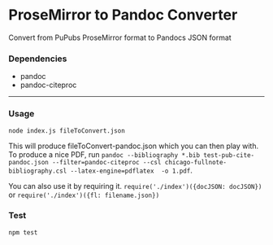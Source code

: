 # ProseMirror to Pandoc Converter

Convert from PuPubs ProseMirror format to Pandocs JSON format

### Dependencies

- pandoc
- pandoc-citeproc

---

### Usage

`node index.js fileToConvert.json`

This will produce fileToConvert-pandoc.json which you can then play with. To produce a nice PDF, run `pandoc --bibliography *.bib test-pub-cite-pandoc.json --filter=pandoc-citeproc --csl chicago-fullnote-bibliography.csl --latex-engine=pdflatex  -o 1.pdf`.

You can also use it by requiring it. `require('./index')({docJSON: docJSON})` or `require('./index')({fl: filename.json})`

### Test

`npm test`
